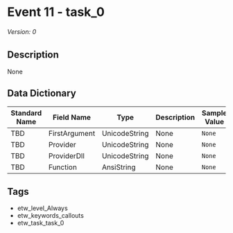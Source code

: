 # Event 11 - task_0
###### Version: 0

## Description
None

## Data Dictionary
|Standard Name|Field Name|Type|Description|Sample Value|
|---|---|---|---|---|
|TBD|FirstArgument|UnicodeString|None|`None`|
|TBD|Provider|UnicodeString|None|`None`|
|TBD|ProviderDll|UnicodeString|None|`None`|
|TBD|Function|AnsiString|None|`None`|

## Tags
* etw_level_Always
* etw_keywords_callouts
* etw_task_task_0